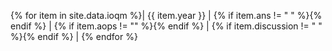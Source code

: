{% for item in site.data.ioqm %}|  {{ item.year }} |    <a href="{{ item.qn }}" target="_blank" rel="noopener noreferrer"><i class="fa-solid fa-file-pdf fa-2x"></i></a>      {% if item.ans != " " %}<a href="{{ item.ans }}" target="_blank" rel="noopener noreferrer"><i class="fa-solid fa-file-pdf fa-2x"></i></a>{% endif %}    |  {% if item.aops != "" %}<a href="{{ item.aops }}" target="_blank" rel="noopener noreferrer"><i class="fa-solid fa-globe fa-2x"></i></a>{% endif %}      | {% if item.discussion != " " %}<a href="{{ item.discussion }}" target="_blank" rel="noopener noreferrer"><i class="fa-solid fa-file-pdf fa-2x"></i></a>{% endif %}    |
{% endfor %}